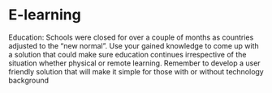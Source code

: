 # E-learning
Education:  Schools were closed for over a couple of months as countries adjusted to the “new normal”. Use your gained knowledge to come up with a solution that could make sure education continues irrespective of the situation whether physical or remote learning. Remember to develop a user friendly solution that will make it simple for those with or without technology background
